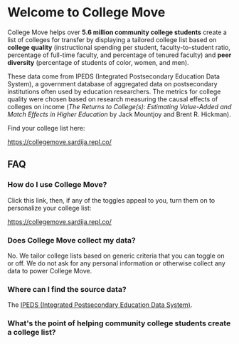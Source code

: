 # Welcome to College Move

College Move helps over **5.6 million community college students** create a list of colleges for transfer by displaying a tailored college list based on **college quality** (instructional spending per student, faculty-to-student ratio, percentage of full-time faculty, and percentage of	tenured faculty) and **peer diversity** (percentage of students of color, women, and men).

These data come from IPEDS (Integrated Postsecondary Education Data System), a government database of aggregated data on postsecondary institutions often used by education researchers. The metrics for college quality were chosen based on research measuring the causal effects of colleges on income (*The Returns to College(s): Estimating Value-Added and Match Effects in Higher Education* by Jack Mountjoy and Brent R. Hickman).

Find your college list here:

https://collegemove.sardija.repl.co/

## FAQ

### How do I use College Move?
Click this link, then, if any of the toggles appeal to you, turn them on to personalize your college list:

https://collegemove.sardija.repl.co/

### Does College Move collect my data?
No. We tailor college lists based on generic criteria that you can toggle on or off. We do not ask for any personal information or otherwise collect any data to power College Move.
 
### Where can I find the source data?
The [IPEDS (Integrated Postsecondary Education Data System)](https://nces.ed.gov/ipeds/datacenter/InstitutionByName.aspx?goToReportId=1).

### What's the point of helping community college students create a college list?

